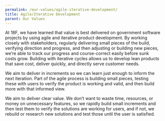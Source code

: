 ```yaml
---
permalink: /our-values/agile-iterative-development/
title: Agile/Iterative Development
parent: Our Values
---
```

At 18F, we have learned that value is best delivered on government software projects by using agile and iterative product development. By working closely with stakeholders, regularly delivering small pieces of the build, verifying direction and progress, and then adjusting or building new pieces, we’re able to track our progress and course-correct easily before sunk costs grow.
Building with iterative cycles allows us to develop lean products that save cost, deliver quickly, and directly serve customer needs.

We aim to deliver in increments so we can learn just enough to inform the next iteration. Part of the agile process is building small pieces, testing these with users to verify the product is working and valid, and then build more with that informed view.

We aim to deliver clear value. We don’t want to waste time, resources, or money on unnecessary features, so we rapidly build small increments and then test them to verify the solutions are working for users, and if not, we rebuild or research new solutions and test those until the user is satisfied.
